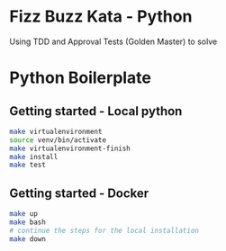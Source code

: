 # Fizz Buzz Kata - Python

Using TDD and Approval Tests (Golden Master) to solve

# Python Boilerplate

## Getting started - Local python

```bash
make virtualenvironment
source venv/bin/activate
make virtualenvironment-finish
make install
make test
```

## Getting started - Docker

```bash
make up
make bash
# continue the steps for the local installation
make down
```
